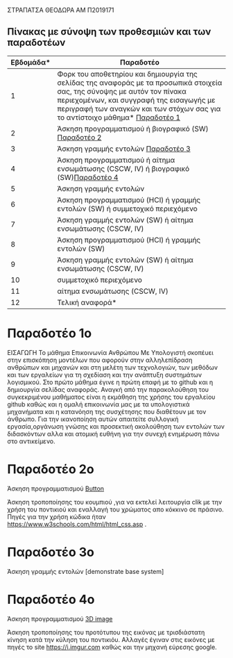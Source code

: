 ΣΤΡΑΠΑΤΣΑ ΘΕΟΔΩΡΑ
ΑΜ Π2019171

## Πίνακας με σύνοψη των προθεσμιών και των παραδοτέων


| Εβδομάδα* | Παραδοτέο |
| --- | --- |
| 1 | Φορκ του αποθετηρίου και δημιουργία της σελίδας της αναφοράς με τα προσωπικά στοιχεία σας, της σύνοψης με αυτόν τον πίνακα περιεχομένων, και συγγραφή της εισαγωγής με περιγραφή των αναγκών και των στόχων σας για το αντίστοιχο μάθημα* [Παραδοτέο 1](#Παραδοτέο-1ο)|
| 2 | Άσκηση προγραμματισμού ή βιογραφικό  (SW) [Παραδοτέο 2](#Παραδοτέο-2ο)|
| 3 | Άσκηση γραμμής εντολών [Παραδοτέο 3](#Παραδοτέο-3ο) |
| 4 | Άσκηση προγραμματισμού ή αίτημα ενσωμάτωσης (CSCW, IV) ή βιογραφικό  (SW)[Παραδοτέο 4](#Παραδοτέο-4ο) |
| 5 | Άσκηση γραμμής εντολών |
| 6 | Άσκηση προγραμματισμού (HCI) ή γραμμής εντολών (SW) ή συμμετοχικό περιεχόμενο |
| 7 | Άσκηση γραμμής εντολών (SW) ή αίτημα ενσωμάτωσης (CSCW, IV) |
| 8 | Άσκηση προγραμματισμού (HCI) ή γραμμής εντολών (SW) |
| 9 | Άσκηση γραμμής εντολών (SW) ή αίτημα ενσωμάτωσης (CSCW, IV) |
| 10 | συμμετοχικό περιεχόμενο |
| 11 | αίτημα ενσωμάτωσης (CSCW, IV) |
| 12 | Τελική αναφορά* |



# Παραδοτέο 1ο
ΕΙΣΑΓΩΓΗ
Το μάθημα Επικοινωνία Ανθρώπου Με Υπολογιστή σκοπέυει στην επισκόπηση μοντέλων που αφορούν στην αλληλεπίδραση ανθρώπων και μηχανών και στη μελέτη των τεχνολογιών, των μεθόδων και των εργαλείων για τη σχεδίαση και την ανάπτυξη συστημάτων λογισμικού. Στο πρώτο μάθημα έγινε η πρώτη επαφή με το github και η δημιουργία σελίδας αναφοράς. Αναγκή από την παρακολούθηση του συγκεκριμένου μαθήματος είναι η εκμάθηση της χρήσης του εργαλείου github καθώς και η ομαλή επικοινωνία μας με τα υπολογιστικά μηχανήματα και η κατανόηση της συσχέτησης που διαθέτουν με τον άνθρωπο. Για την ικανοποίηση αυτών απαιτείτε συλλογική εργασία,οργάνωση γνώσης και προσεκτική ακολούθηση των εντολών των διδασκόντων αλλα και ατομική ευθήνη για την συνεχή ενημέρωση πάνω στο αντικείμενο.


# Παραδοτέο 2ο

Άσκηση προγραμματισμού [Button](https://github.com/theodorastrapatsa/site/blob/master/_remix/button.md)

Άσκηση τροποποίησης του κουμπιού ,για να εκτελεί λειτουργία clik με την χρήση του ποντικιού και εναλλαγή του χρώματος απο κόκκινο σε πράσινο. Πηγές για την χρήση κώδικα ήταν https://www.w3schools.com/html/html_css.asp .


# Παραδοτέο 3ο

Άσκηση γραμμής εντολών [demonstrate base system]

# Παραδοτέο 4ο

Άσκηση προγραμματισμού [3D image](https://github.com/p2019171/site/blob/master/_remix/image-3d.md)

Άσκηση τροποποίησης του προτότυπου της εικόνας με τρισδιάστατη κίνηση κατά την κύληση του ποντικιόυ. Αλλαγές έγιναν στις εικόνες με πηγές το site https://i.imgur.com καθώς και την μηχανή εύρεσης google.

